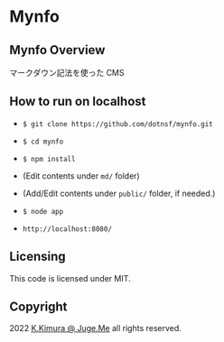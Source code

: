 # Mynfo


## Mynfo Overview

マークダウン記法を使った CMS


## How to run on localhost

- `$ git clone https://github.com/dotnsf/mynfo.git`

- `$ cd mynfo`

- `$ npm install`

- (Edit contents under `md/` folder)

- (Add/Edit contents under `public/` folder, if needed.)

- `$ node app`

- `http://localhost:8080/`


## Licensing

This code is licensed under MIT.


## Copyright

2022  [K.Kimura @ Juge.Me](https://github.com/dotnsf) all rights reserved.
